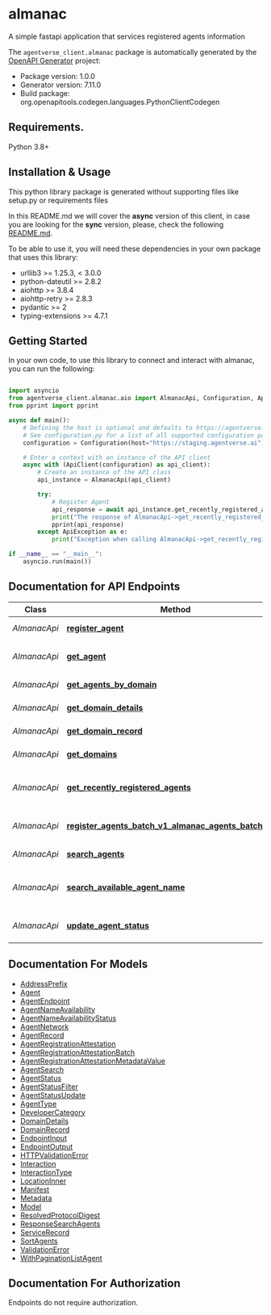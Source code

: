# almanac
A simple fastapi application that services registered agents information

The `agentverse_client.almanac` package is automatically generated by the [OpenAPI Generator](https://openapi-generator.tech) project:

- Package version: 1.0.0
- Generator version: 7.11.0
- Build package: org.openapitools.codegen.languages.PythonClientCodegen

## Requirements.

Python 3.8+

## Installation & Usage

This python library package is generated without supporting files like setup.py or requirements files

In this README.md we will cover the **async** version of this client, in case you are looking for the **sync** version,
please, check the following [README.md](https://github.com/fetchai/api-clients/blob/main/agentverse-client/agentverse_client/almanac_README.md).

To be able to use it, you will need these dependencies in your own package that uses this library:

* urllib3 >= 1.25.3, < 3.0.0
* python-dateutil >= 2.8.2
* aiohttp >= 3.8.4
* aiohttp-retry >= 2.8.3
* pydantic >= 2
* typing-extensions >= 4.7.1


## Getting Started

In your own code, to use this library to connect and interact with almanac,
you can run the following:

```python

import asyncio
from agentverse_client.almanac.aio import AlmanacApi, Configuration, ApiClient, ApiException
from pprint import pprint

async def main():
    # Defining the host is optional and defaults to https://agentverse.ai
    # See configuration.py for a list of all supported configuration parameters.
    configuration = Configuration(host="https://staging.agentverse.ai")

    # Enter a context with an instance of the API client
    async with (ApiClient(configuration) as api_client):
        # Create an instance of the API class
        api_instance = AlmanacApi(api_client)

        try:
            # Register Agent
            api_response = await api_instance.get_recently_registered_agents()
            print("The response of AlmanacApi->get_recently_registered_agents:\n")
            pprint(api_response)
        except ApiException as e:
            print("Exception when calling AlmanacApi->get_recently_registered_agents: %s\n" % e)

if __name__ == "__main__":
    asyncio.run(main())
```

## Documentation for API Endpoints

Class | Method | HTTP request | Description
------------ | ------------- | ------------- | -------------
*AlmanacApi* | [**register_agent**](https://github.com/fetchai/api-clients/blob/main/agentverse-client/agentverse_client/almanac/aio/docs/AlmanacApi.md#register_agent) | **POST** /v1/almanac/agents | Register Agent
*AlmanacApi* | [**get_agent**](https://github.com/fetchai/api-clients/blob/main/agentverse-client/agentverse_client/almanac/aio/docs/AlmanacApi.md#get_agent) | **GET** /v1/almanac/agents/{address} | Get Specific Agent
*AlmanacApi* | [**get_agents_by_domain**](https://github.com/fetchai/api-clients/blob/main/agentverse-client/agentverse_client/almanac/aio/docs/AlmanacApi.md#get_agents_by_domain) | **GET** /v1/almanac/search/agents-by-domain/{domain_name} | Get Agents By Domain
*AlmanacApi* | [**get_domain_details**](https://github.com/fetchai/api-clients/blob/main/agentverse-client/agentverse_client/almanac/aio/docs/AlmanacApi.md#get_domain_details) | **GET** /v1/almanac/search/domain_details/{domain_name} | Get Domain Details
*AlmanacApi* | [**get_domain_record**](https://github.com/fetchai/api-clients/blob/main/agentverse-client/agentverse_client/almanac/aio/docs/AlmanacApi.md#get_domain_record) | **GET** /v1/almanac/domains/{domain} | Get Domain Record
*AlmanacApi* | [**get_domains**](https://github.com/fetchai/api-clients/blob/main/agentverse-client/agentverse_client/almanac/aio/docs/AlmanacApi.md#get_domains) | **GET** /v1/almanac/search/domains/{address} | Get Domains
*AlmanacApi* | [**get_recently_registered_agents**](https://github.com/fetchai/api-clients/blob/main/agentverse-client/agentverse_client/almanac/aio/docs/AlmanacApi.md#get_recently_registered_agents) | **GET** /v1/almanac/recent | Get Recently Registered Agents
*AlmanacApi* | [**register_agents_batch_v1_almanac_agents_batch_post**](https://github.com/fetchai/api-clients/blob/main/agentverse-client/agentverse_client/almanac/aio/docs/AlmanacApi.md#register_agents_batch_v1_almanac_agents_batch_post) | **POST** /v1/almanac/agents/batch | Register Agents Batch
*AlmanacApi* | [**search_agents**](https://github.com/fetchai/api-clients/blob/main/agentverse-client/agentverse_client/almanac/aio/docs/AlmanacApi.md#search_agents) | **POST** /v1/almanac/search | Search Agents
*AlmanacApi* | [**search_available_agent_name**](https://github.com/fetchai/api-clients/blob/main/agentverse-client/agentverse_client/almanac/aio/docs/AlmanacApi.md#search_available_agent_name) | **GET** /v1/almanac/search/available_name | Search Available Agent Name
*AlmanacApi* | [**update_agent_status**](https://github.com/fetchai/api-clients/blob/main/agentverse-client/agentverse_client/almanac/aio/docs/AlmanacApi.md#update_agent_status) | **POST** /v1/almanac/agents/{agent_address}/status | Update Agent Status


## Documentation For Models

 - [AddressPrefix](https://github.com/fetchai/api-clients/blob/main/agentverse-client/agentverse_client/almanac/aio/docs/AddressPrefix.md)
 - [Agent](https://github.com/fetchai/api-clients/blob/main/agentverse-client/agentverse_client/almanac/aio/docs/Agent.md)
 - [AgentEndpoint](https://github.com/fetchai/api-clients/blob/main/agentverse-client/agentverse_client/almanac/aio/docs/AgentEndpoint.md)
 - [AgentNameAvailability](https://github.com/fetchai/api-clients/blob/main/agentverse-client/agentverse_client/almanac/aio/docs/AgentNameAvailability.md)
 - [AgentNameAvailabilityStatus](https://github.com/fetchai/api-clients/blob/main/agentverse-client/agentverse_client/almanac/aio/docs/AgentNameAvailabilityStatus.md)
 - [AgentNetwork](https://github.com/fetchai/api-clients/blob/main/agentverse-client/agentverse_client/almanac/aio/docs/AgentNetwork.md)
 - [AgentRecord](https://github.com/fetchai/api-clients/blob/main/agentverse-client/agentverse_client/almanac/aio/docs/AgentRecord.md)
 - [AgentRegistrationAttestation](https://github.com/fetchai/api-clients/blob/main/agentverse-client/agentverse_client/almanac/aio/docs/AgentRegistrationAttestation.md)
 - [AgentRegistrationAttestationBatch](https://github.com/fetchai/api-clients/blob/main/agentverse-client/agentverse_client/almanac/aio/docs/AgentRegistrationAttestationBatch.md)
 - [AgentRegistrationAttestationMetadataValue](https://github.com/fetchai/api-clients/blob/main/agentverse-client/agentverse_client/almanac/aio/docs/AgentRegistrationAttestationMetadataValue.md)
 - [AgentSearch](https://github.com/fetchai/api-clients/blob/main/agentverse-client/agentverse_client/almanac/aio/docs/AgentSearch.md)
 - [AgentStatus](https://github.com/fetchai/api-clients/blob/main/agentverse-client/agentverse_client/almanac/aio/docs/AgentStatus.md)
 - [AgentStatusFilter](https://github.com/fetchai/api-clients/blob/main/agentverse-client/agentverse_client/almanac/aio/docs/AgentStatusFilter.md)
 - [AgentStatusUpdate](https://github.com/fetchai/api-clients/blob/main/agentverse-client/agentverse_client/almanac/aio/docs/AgentStatusUpdate.md)
 - [AgentType](https://github.com/fetchai/api-clients/blob/main/agentverse-client/agentverse_client/almanac/aio/docs/AgentType.md)
 - [DeveloperCategory](https://github.com/fetchai/api-clients/blob/main/agentverse-client/agentverse_client/almanac/aio/docs/DeveloperCategory.md)
 - [DomainDetails](https://github.com/fetchai/api-clients/blob/main/agentverse-client/agentverse_client/almanac/aio/docs/DomainDetails.md)
 - [DomainRecord](https://github.com/fetchai/api-clients/blob/main/agentverse-client/agentverse_client/almanac/aio/docs/DomainRecord.md)
 - [EndpointInput](https://github.com/fetchai/api-clients/blob/main/agentverse-client/agentverse_client/almanac/aio/docs/EndpointInput.md)
 - [EndpointOutput](https://github.com/fetchai/api-clients/blob/main/agentverse-client/agentverse_client/almanac/aio/docs/EndpointOutput.md)
 - [HTTPValidationError](https://github.com/fetchai/api-clients/blob/main/agentverse-client/agentverse_client/almanac/aio/docs/HTTPValidationError.md)
 - [Interaction](https://github.com/fetchai/api-clients/blob/main/agentverse-client/agentverse_client/almanac/aio/docs/Interaction.md)
 - [InteractionType](https://github.com/fetchai/api-clients/blob/main/agentverse-client/agentverse_client/almanac/aio/docs/InteractionType.md)
 - [LocationInner](https://github.com/fetchai/api-clients/blob/main/agentverse-client/agentverse_client/almanac/aio/docs/LocationInner.md)
 - [Manifest](https://github.com/fetchai/api-clients/blob/main/agentverse-client/agentverse_client/almanac/aio/docs/Manifest.md)
 - [Metadata](https://github.com/fetchai/api-clients/blob/main/agentverse-client/agentverse_client/almanac/aio/docs/Metadata.md)
 - [Model](https://github.com/fetchai/api-clients/blob/main/agentverse-client/agentverse_client/almanac/aio/docs/Model.md)
 - [ResolvedProtocolDigest](https://github.com/fetchai/api-clients/blob/main/agentverse-client/agentverse_client/almanac/aio/docs/ResolvedProtocolDigest.md)
 - [ResponseSearchAgents](https://github.com/fetchai/api-clients/blob/main/agentverse-client/agentverse_client/almanac/aio/docs/ResponseSearchAgents.md)
 - [ServiceRecord](https://github.com/fetchai/api-clients/blob/main/agentverse-client/agentverse_client/almanac/aio/docs/ServiceRecord.md)
 - [SortAgents](https://github.com/fetchai/api-clients/blob/main/agentverse-client/agentverse_client/almanac/aio/docs/SortAgents.md)
 - [ValidationError](https://github.com/fetchai/api-clients/blob/main/agentverse-client/agentverse_client/almanac/aio/docs/ValidationError.md)
 - [WithPaginationListAgent](https://github.com/fetchai/api-clients/blob/main/agentverse-client/agentverse_client/almanac/aio/docs/WithPaginationListAgent.md)


<a id="documentation-for-authorization"></a>
## Documentation For Authorization

Endpoints do not require authorization.
